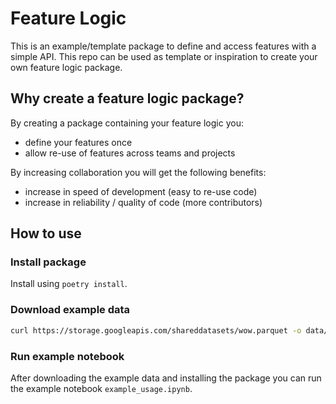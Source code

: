 # Feature Logic

This is an example/template package to define and access features with a simple API.
This repo can be used as template or inspiration to create your own feature logic package.


## Why create a feature logic package?

By creating a package containing your feature logic you:
- define your features once
- allow re-use of features across teams and projects

By increasing collaboration you will get the following benefits:
- increase in speed of development (easy to re-use code)
- increase in reliability / quality of code (more contributors)


## How to use

### Install package
Install using `poetry install`.

### Download example data
```bash
curl https://storage.googleapis.com/shareddatasets/wow.parquet -o data/wow.parquet
```

### Run example notebook
After downloading the example data and installing the package you can run the example notebook `example_usage.ipynb`.
